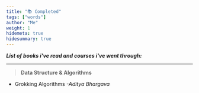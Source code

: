 ```yaml
---
title: "📚 Completed"
tags: ["words"]
author: "Me"
weight: 1
hidemeta: true
hidesummary: true
---
```

***List of books i've read and courses i've went through:***

---
>**Data Structure & Algorithms**
- Grokking Algorithms *-Aditya Bhargava*